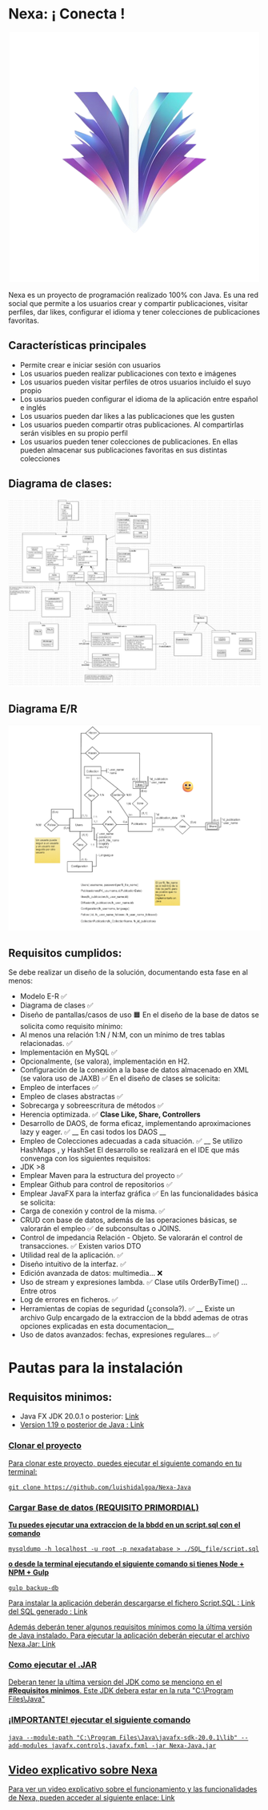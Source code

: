 # Nexa: ¡ Conecta !

<p align="center">
  <img src="https://github.com/luishidalgoa/Nexa-Java/blob/main/src/main/resources/Logo.png" alt="Logo">
</p>

Nexa es un proyecto de programación realizado 100% con Java. Es una red social que permite a los usuarios crear y compartir publicaciones, visitar perfiles, dar likes, configurar el idioma y tener colecciones de publicaciones favoritas.

## Características principales

- Permite crear e iniciar sesión con usuarios
- Los usuarios pueden realizar publicaciones con texto e imágenes
- Los usuarios pueden visitar perfiles de otros usuarios incluido el suyo propio
- Los usuarios pueden configurar el idioma de la aplicación entre español e inglés
- Los usuarios pueden dar likes a las publicaciones que les gusten
- Los usuarios pueden compartir otras publicaciones. Al compartirlas serán visibles en su propio perfil
- Los usuarios pueden tener colecciones de publicaciones. En ellas pueden almacenar sus publicaciones favoritas en sus distintas colecciones

## Diagrama de clases:

<p align="center">
  <img src="https://github.com/luishidalgoa/Nexa-Java/blob/main/src/main/resources/Main.jpg" alt="Logo">
</p>

## Diagrama E/R

<p align="center">
  <img src="https://github.com/luishidalgoa/Nexa-Java/blob/main/src/main/resources/BBDD.jpg" alt="Logo">
</p>

## Requisitos cumplidos:
Se	debe	realizar	un	diseño	de	la	solución,	documentando	esta	fase	en	al	menos:
- Modelo	E-R ✅
- Diagrama	de	clases ✅
- Diseño	de	pantallas/casos	de	uso 🟧
En	el	diseño	de	la	base	de	datos	se	solicita	como	requisito	mínimo:
- Al	menos	una	relación	1:N /	N:M,	con	un	mínimo	de	tres	tablas	relacionadas. ✅
- Implementación	en	MySQL ✅
- Opcionalmente,	(se	valora),	implementación	en	H2. 
- Configuración	de	la	conexión	a	la	base	de	datos	almacenado	en	XML	(se	valora	uso	de JAXB) ✅
En	el	diseño	de	clases	se	solicita:
- Empleo	de	interfaces ✅
- Empleo	de	clases	abstractas ✅
- Sobrecarga	y	sobreescritura	de	métodos ✅
- Herencia	optimizada. ✅ __Clase Like, Share, Controllers__
- Desarrollo	de	DAOS,	de	forma	eficaz,	implementando	aproximaciones	lazy	y	eager. ✅ __ En casi todos los DAOS __
- Empleo	de	Colecciones	adecuadas	a	cada	situación. ✅ __ Se utilizo HashMaps , y HashSet
El	desarrollo	se	realizará	en	el	IDE	que	más	convenga	con	los	siguientes	requisitos:
- JDK	>8
- Emplear	Maven	para	la	estructura	del	proyecto ✅
- Emplear	Github	para	control	de	repositorios ✅
- Emplear	JavaFX para	la	interfaz	gráfica ✅
En	las	funcionalidades	básica	se	solicita:
- Carga	de	conexión	y	control	de	la	misma. ✅
- CRUD	con	base	de	datos,	además	de	las	operaciones	básicas,	se	valorarán	el	empleo	 ✅
de	subconsultas	o	JOINS.
- Control	de	impedancia	Relación	- Objeto.	Se	valorarán	el	control	de	transacciones. ✅ Existen varios DTO
- Utilidad	real	de	la	aplicación. ✅
- Diseño	intuitivo	de	la	interfaz. ✅
- Edición	avanzada	de	datos:	multimedia… ❌
- Uso	de	stream y	expresiones	lambda. ✅ Clase utils  OrderByTime() ... Entre otros
- Log	de	errores	en	ficheros. ✅
- Herramientas	de	copias	de	seguridad	(¿consola?). ✅ __ Existe un archivo Gulp encargado de la extraccion de la bbdd ademas de otras opciones explicadas en esta documentacion__
- Uso	de	datos	avanzados:	fechas,	expresiones	regulares… ✅

# Pautas para la instalación

## Requisitos minimos:
  - Java FX JDK 20.0.1 o posterior:  <a href="https://openjfx.io/">Link
  - Version 1.19 o posterior de Java : <a href="https://www.oracle.com/java/technologies/javase/jdk19-archive-downloads.html">Link 
  
  
### Clonar el proyecto

Para clonar este proyecto, puedes ejecutar el siguiente comando en tu terminal:


```
git clone https://github.com/luishidalgoa/Nexa-Java
```

### Cargar Base de datos (REQUISITO PRIMORDIAL)

__Tu puedes ejecutar una extraccion de la bbdd en un script.sql con el comando__

```
mysqldump -h localhost -u root -p nexadatabase > ./SQL_file/script.sql
```
__o desde la terminal ejecutando el siguiente comando si tienes Node + NPM + Gulp__ 

```
gulp backup-db
```

Para instalar la aplicación deberán descargarse el fichero Script.SQL : Link del SQL generado : <a href="https://github.com/luishidalgoa/Nexa-Java/blob/main/SQL_file/script.sql">Link

Además deberán tener algunos requisitos mínimos como la última versión de Java instalado. Para ejecutar la aplicación deberán ejecutar el archivo Nexa.Jar: Link
   
  ### Como ejecutar el .JAR 
  Deberan tener la ultima version del JDK como se menciono en el __#Requisitos minimos__. Este JDK debera estar en la ruta 
  "C:\Program Files\Java\"
  
### ¡IMPORTANTE! ejecutar el siguiente comando 
  
   ```
  java --module-path "C:\Program Files\Java\javafx-sdk-20.0.1\lib" --add-modules javafx.controls,javafx.fxml -jar Nexa-Java.jar
  ```
  
## Video explicativo sobre Nexa

Para ver un video explicativo sobre el funcionamiento y las funcionalidades de Nexa, pueden acceder al siguiente enlace: [Link](https://youtu.be/R2uRt105Nk0)

